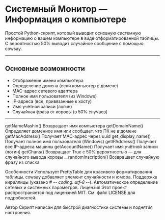 # Системный Монитор — Информация о компьютере

Простой Python-скрипт, который выводит основную системную информацию о вашем компьютере в виде отформатированной таблицы.  
С вероятностью 50% выводит случайное сообщение с помощью cowsay.

---

## Основные возможности

- Отображение имени компьютера
- Определение домена (если компьютер в домене)
- MAC-адрес сетевого адаптера
- Полное имя пользователя (из Windows)
- IP-адреса (все, привязанные к хосту)
- Имя учётной записи (логин)
- Случайная фраза от коровы (в 50% случаев)

---

getNameMashin()
Возвращает имя компьютера
getDomainName()
Определяет доменное имя или сообщает, что ПК не в домене
getMacAddress()
Получает MAC-адрес через uuid
get_display_name()
Получает полное имя пользователя (Windows)
getIPAddress()
Получает все IP-адреса машины
getAccountName()
Получает имя учётной записи (логин)
getChans()
Возвращает True с 50% вероятностью — для случайного вывода коровы
__randomInscription()
Возвращает случайную фразу из списка

Особенности
Использует PrettyTable для красивого форматирования таблицы.
cowsay добавляет элемент случайности и юмора.
Поддержка кириллицы (указано # -*- coding: utf-8 -*-).
Автоматическое определение сетевых и системных параметров.
Лицензия
Этот проект распространяется под лицензией MIT. См. файл LICENSE для подробностей.

Автор
Скрипт написан для быстрой диагностики системы и поднятия настроения.
